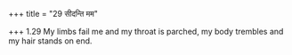+++
title = "29 सीदन्ति मम"

+++
1.29 My limbs fail me and my throat is parched, my body trembles and my
hair stands on end.
